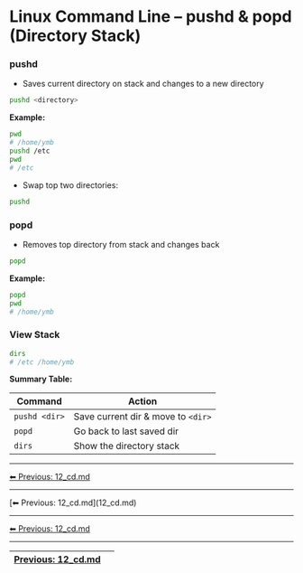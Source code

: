 # Linux Command Line – pushd & popd (Directory Stack)

### pushd
* Saves current directory on stack and changes to a new directory
```bash
pushd <directory>
````

**Example:**

```bash
pwd
# /home/ymb
pushd /etc
pwd
# /etc
```

* Swap top two directories:

```bash
pushd
```

### popd

* Removes top directory from stack and changes back

```bash
popd
```

**Example:**

```bash
popd
pwd
# /home/ymb
```

### View Stack

```bash
dirs
# /etc /home/ymb
```

**Summary Table:**

| Command       | Action                             |
| ------------- | ---------------------------------- |
| `pushd <dir>` | Save current dir & move to `<dir>` |
| `popd`        | Go back to last saved dir          |
| `dirs`        | Show the directory stack           |
---
[⬅ Previous: 12_cd.md](12_cd.md)

<hr>
<div style="display: flex; justify-content: flex-start;">[⬅ Previous: 12_cd.md](12_cd.md)</div>

<hr>
<div style='display: flex; justify-content: flex-start;'><a href='12_cd.md'>⬅ Previous: 12_cd.md</a></div>

---
| [Previous: 12_cd.md](12_cd.md) |  |
|--------|--|

